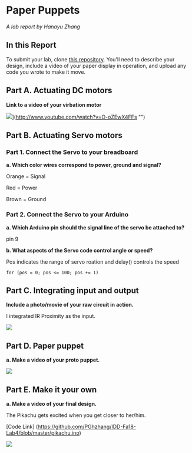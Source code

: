 # Paper Puppets

*A lab report by Hanayu Zhang*

## In this Report

To submit your lab, clone [this repository](https://github.com/FAR-Lab/IDD-Fa18-Lab4). You'll need to describe your design, include a video of your paper display in operation, and upload any code you wrote to make it move.

## Part A. Actuating DC motors

**Link to a video of your virbation motor**

![](http://img.youtube.com/vi/O-oZEwX4FFs/0.jpg)](http://www.youtube.com/watch?v=O-oZEwX4FFs "")

## Part B. Actuating Servo motors

### Part 1. Connect the Servo to your breadboard

**a. Which color wires correspond to power, ground and signal?**

Orange = Signal

Red = Power

Brown = Ground

### Part 2. Connect the Servo to your Arduino

**a. Which Arduino pin should the signal line of the servo be attached to?** 

pin 9 

**b. What aspects of the Servo code control angle or speed?**

Pos indicates the range of servo roation and delay() controls the speed 

```
for (pos = 0; pos <= 100; pos += 1)
```

## Part C. Integrating input and output

**Include a photo/movie of your raw circuit in action.**

I integrated IR Proximity as the input.

[![](http://img.youtube.com/vi/usf_31diIU4/0.jpg)](http://www.youtube.com/watch?v=usf_31diIU4 "")


## Part D. Paper puppet

**a. Make a video of your proto puppet.**

[![](http://img.youtube.com/vi/m004C8thccY/0.jpg)](http://www.youtube.com/watch?v=m004C8thccY "")


## Part E. Make it your own

**a. Make a video of your final design.**

The Pikachu gets excited when you get closer to her/him.

[Code Link] (https://github.com/PGhzhang/IDD-Fa18-Lab4/blob/master/pikachu.ino)

[![](http://img.youtube.com/vi/YfQBDpG5x4g/0.jpg)](http://www.youtube.com/watch?v=YfQBDpG5x4g "")
 
